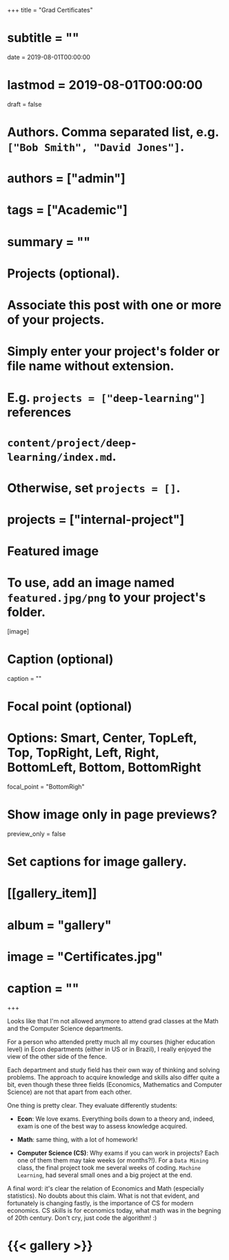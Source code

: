 +++
title = "Grad Certificates"
# subtitle = ""

date = 2019-08-01T00:00:00
# lastmod = 2019-08-01T00:00:00

draft = false

# Authors. Comma separated list, e.g. `["Bob Smith", "David Jones"]`.
# authors = ["admin"]

# tags = ["Academic"]
# summary = ""

# Projects (optional).
#   Associate this post with one or more of your projects.
#   Simply enter your project's folder or file name without extension.
#   E.g. `projects = ["deep-learning"]` references 
#   `content/project/deep-learning/index.md`.
#   Otherwise, set `projects = []`.
# projects = ["internal-project"]

# Featured image
# To use, add an image named `featured.jpg/png` to your project's folder. 
[image]
  # Caption (optional)
  caption = ""

  # Focal point (optional)
  # Options: Smart, Center, TopLeft, Top, TopRight, Left, Right, BottomLeft, Bottom, BottomRight
  focal_point = "BottomRigh"

  # Show image only in page previews?
  preview_only = false

# Set captions for image gallery.

# [[gallery_item]]
# album = "gallery"
# image = "Certificates.jpg"
# caption = ""

+++

Looks like that I'm not allowed anymore to attend grad classes at the Math and the Computer Science departments.

For a person who attended pretty much all my courses (higher education level) in Econ departments (either in US or in Brazil), I really enjoyed the view of the other side of the fence.

Each department and study field has their own way of thinking and solving problems. The approach to acquire knowledge and skills also differ quite a bit, even though these three fields (Economics, Mathematics and Computer Science) are not that apart from each other.

One thing is pretty clear. They evaluate differently students:

* **Econ**: We love exams. Everything boils down to a theory and, indeed, exam is one of the best way to assess knowledge acquired.

* **Math**: same thing, with a lot of homework!

* **Computer Science (CS)**: Why exams if you can work in projects? Each one of them them may take weeks (or months?!). For a `Data Mining` class, the final project took me several weeks of coding. `Machine Learning`, had several small ones and a big project at the end.

A final word: it's clear the relation of Economics and Math (especially statistics). No doubts about this claim. What is not that evident, and fortunately is changing fastly, is the importance of CS for modern economics. CS skills is for economics today, what math was in the begning of 20th century. Don't cry, just code the algorithm! :)

# {{< gallery >}}